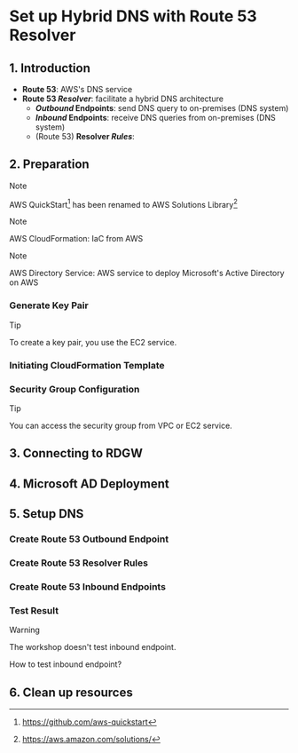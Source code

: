 # Set up Hybrid DNS with Route 53 Resolver

## 1. Introduction

- **Route 53**: AWS's DNS service
- **Route 53 _Resolver_**: facilitate a hybrid DNS architecture
  - **_Outbound_ Endpoints**: send DNS query to on-premises (DNS system)
  - **_Inbound_ Endpoints**: receive DNS queries from on-premises (DNS system)
  - (Route 53) **Resolver _Rules_**:

## 2. Preparation

> [!NOTE]
> AWS QuickStart[^1] has been renamed to AWS Solutions Library[^2]

> [!NOTE]
> AWS CloudFormation: IaC from AWS

> [!NOTE]
> AWS Directory Service: AWS service to deploy Microsoft's Active Directory on AWS

### Generate Key Pair

> [!TIP]
> To create a key pair, you use the EC2 service.

### Initiating CloudFormation Template

### Security Group Configuration

> [!TIP]
> You can access the security group from VPC or EC2 service.

## 3. Connecting to RDGW

## 4. Microsoft AD Deployment

## 5. Setup DNS

### Create Route 53 Outbound Endpoint

### Create Route 53 Resolver Rules

### Create Route 53 Inbound Endpoints

### Test Result

> [!WARNING]
> The workshop doesn't test inbound endpoint.
>
> How to test inbound endpoint?

## 6. Clean up resources

[^1]: <https://github.com/aws-quickstart>
[^2]: <https://aws.amazon.com/solutions/>
